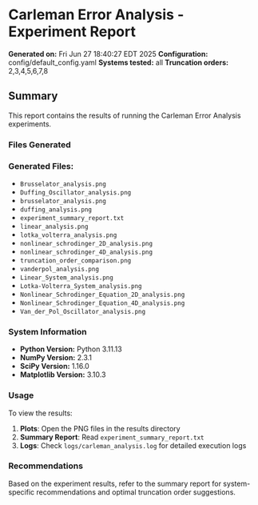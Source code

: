 # Carleman Error Analysis - Experiment Report

**Generated on:** Fri Jun 27 18:40:27 EDT 2025
**Configuration:** config/default_config.yaml
**Systems tested:** all
**Truncation orders:** 2,3,4,5,6,7,8

## Summary

This report contains the results of running the Carleman Error Analysis experiments.

### Files Generated

### Generated Files:

- `Brusselator_analysis.png`
- `Duffing_Oscillator_analysis.png`
- `brusselator_analysis.png`
- `duffing_analysis.png`
- `experiment_summary_report.txt`
- `linear_analysis.png`
- `lotka_volterra_analysis.png`
- `nonlinear_schrodinger_2D_analysis.png`
- `nonlinear_schrodinger_4D_analysis.png`
- `truncation_order_comparison.png`
- `vanderpol_analysis.png`
- `Linear_System_analysis.png`
- `Lotka-Volterra_System_analysis.png`
- `Nonlinear_Schrodinger_Equation_2D_analysis.png`
- `Nonlinear_Schrodinger_Equation_4D_analysis.png`
- `Van_der_Pol_Oscillator_analysis.png`


### System Information

- **Python Version:** Python 3.11.13
- **NumPy Version:** 2.3.1
- **SciPy Version:** 1.16.0
- **Matplotlib Version:** 3.10.3

### Usage

To view the results:

1. **Plots**: Open the PNG files in the results directory
2. **Summary Report**: Read `experiment_summary_report.txt`
3. **Logs**: Check `logs/carleman_analysis.log` for detailed execution logs

### Recommendations

Based on the experiment results, refer to the summary report for system-specific recommendations and optimal truncation order suggestions.

